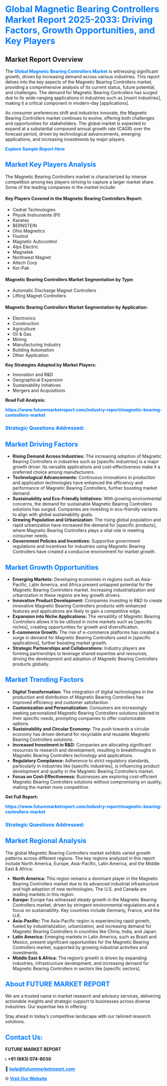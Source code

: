 <h1 style="color: #007BFF;">Global Magnetic Bearing Controllers Market Report 2025-2033: Driving Factors, Growth Opportunities, and Key Players</h1>

<section id="overview">
<h2>Market Report Overview</h2>
<p>The <a href="https://www.futuremarketreport.com/industry-report/magnetic-bearing-controllers-market" style="color: #007BFF; text-decoration: none;"><strong>Global Magnetic Bearing Controllers Market</strong></a> is witnessing significant growth, driven by increasing demand across various industries. This report delves into the key aspects of the Magnetic Bearing Controllers market, providing a comprehensive analysis of its current status, future potential, and challenges. The demand for Magnetic Bearing Controllers has surged due to its wide-ranging applications in industries such as [insert industries], making it a critical component in modern-day [applications].</p>
<p>As consumer preferences shift and industries innovate, the Magnetic Bearing Controllers market continues to evolve, offering both challenges and opportunities for stakeholders. The global market is expected to expand at a substantial compound annual growth rate (CAGR) over the forecast period, driven by technological advancements, emerging applications, and increasing investments by major players.</p>
</section>

<section id="overview">
<p><a href="https://www.futuremarketreport.com/request-sample/reportId=33655" style="color: #007BFF; text-decoration: none;"><strong>Explore Sample Report Here</strong></a></p>
</section>

<section id="key-players">
<h2 style="color: #007BFF;">Market Key Players Analysis</h2>
<p>The Magnetic Bearing Controllers market is characterized by intense competition among key players striving to capture a larger market share. Some of the leading companies in the market include:</p>
<h4>Key Players Covered in the Magnetic Bearing Controllers Report:</h4>
<ul><li>Cedrat Technologies</li><li>Physik Instrumente (PI)</li><li>Kanetec</li><li>BERNSTEIN</li><li>Ohio Magnetics</li><li>Fluxtrol</li><li>Magnetic Autocontrol</li><li>Alps Electric</li><li>Magnetek</li><li>Northwest Magnet</li><li>Altech Corp</li><li>Kor-Pak</li></ul>
<h4>Magnetic Bearing Controllers Market Segmentation by Type:</h4>
<ul><li>Automatic Discharge Magnet Controllers</li><li>Lifting Magnet Controllers</li></ul>

<h4>Magnetic Bearing Controllers Market Segmentation by Application:</h4>
<ul><li>Electronics</li><li>Construction</li><li>Agriculture</li><li>Oil &amp; Gas</li><li>Mining</li><li>Manufacturing Industry</li><li>Building Automation</li><li>Other Application</li></ul>
<p><strong>Key Strategies Adopted by Market Players:</strong></p>
<ul>
<li>Innovation and R&D</li>
<li>Geographical Expansion</li>
<li>Sustainability Initiatives</li>
<li>Mergers and Acquisitions</li>
</ul>
</section>

<section>
<p><strong>Read Full Analysis: </strong></p><a href="https://www.futuremarketreport.com/industry-report/magnetic-bearing-controllers-market" style="color: #007BFF; text-decoration: none;"><strong>https://www.futuremarketreport.com/industry-report/magnetic-bearing-controllers-market</strong></a>
<h3 style="color: #007BFF;">Strategic Questions Addressed:</h3>
</section>

<section id="driving-factors">
<h2 style="color: #007BFF;">Market Driving Factors</h2>
<ul>
<li><strong>Rising Demand Across Industries:</strong> The increasing adoption of Magnetic Bearing Controllers in industries such as [specific industries] is a major growth driver. Its versatile applications and cost-effectiveness make it a preferred choice among manufacturers.</li>
<li><strong>Technological Advancements:</strong> Continuous innovations in production and application technologies have enhanced the efficiency and performance of Magnetic Bearing Controllers, further boosting market demand.</li>
<li><strong>Sustainability and Eco-Friendly Initiatives:</strong> With growing environmental concerns, the demand for sustainable Magnetic Bearing Controllers solutions has surged. Companies are investing in eco-friendly variants to align with global sustainability goals.</li>
<li><strong>Growing Population and Urbanization:</strong> The rising global population and rapid urbanization have increased the demand for [specific products], where Magnetic Bearing Controllers plays a vital role in meeting consumer needs.</li>
<li><strong>Government Policies and Incentives:</strong> Supportive government regulations and incentives for industries using Magnetic Bearing Controllers have created a conducive environment for market growth.</li>
</ul>
</section>

<section id="growth-opportunities">
<h2 style="color: #007BFF;">Market Growth Opportunities</h2>
<ul>
<li><strong>Emerging Markets:</strong> Developing economies in regions such as Asia-Pacific, Latin America, and Africa present untapped potential for the Magnetic Bearing Controllers market. Increasing industrialization and urbanization in these regions are key growth drivers.</li>
<li><strong>Innovative Product Development:</strong> Companies investing in R&D to create innovative Magnetic Bearing Controllers products with enhanced features and applications are likely to gain a competitive edge.</li>
<li><strong>Expansion into Niche Applications:</strong> The versatility of Magnetic Bearing Controllers allows it to be utilized in niche markets such as [specific niches], creating opportunities for growth and diversification.</li>
<li><strong>E-commerce Growth:</strong> The rise of e-commerce platforms has created a surge in demand for Magnetic Bearing Controllers used in [specific applications], further boosting market growth.</li>
<li><strong>Strategic Partnerships and Collaborations:</strong> Industry players are forming partnerships to leverage shared expertise and resources, driving the development and adoption of Magnetic Bearing Controllers products globally.</li>
</ul>
</section>

<section id="trending-factors">
<h2 style="color: #007BFF;">Market Trending Factors</h2>
<ul>
<li><strong>Digital Transformation:</strong> The integration of digital technologies in the production and distribution of Magnetic Bearing Controllers has improved efficiency and customer satisfaction.</li>
<li><strong>Customization and Personalization:</strong> Consumers are increasingly seeking personalized Magnetic Bearing Controllers solutions tailored to their specific needs, prompting companies to offer customizable options.</li>
<li><strong>Sustainability and Circular Economy:</strong> The push towards a circular economy has driven demand for recyclable and reusable Magnetic Bearing Controllers solutions.</li>
<li><strong>Increased Investment in R&D:</strong> Companies are allocating significant resources to research and development, resulting in breakthroughs in Magnetic Bearing Controllers technology and applications.</li>
<li><strong>Regulatory Compliance:</strong> Adherence to strict regulatory standards, particularly in industries like [specific industries], is influencing product development and quality in the Magnetic Bearing Controllers market.</li>
<li><strong>Focus on Cost-Effectiveness:</strong> Businesses are exploring cost-efficient Magnetic Bearing Controllers solutions without compromising on quality, making the market more competitive.</li>
</ul>
</section>

<section>
<p><strong>Get Full Report: </strong></p><a href="https://www.futuremarketreport.com/industry-report/magnetic-bearing-controllers-market" style="color: #007BFF; text-decoration: none;"><strong>https://www.futuremarketreport.com/industry-report/magnetic-bearing-controllers-market</strong></a>
<h3 style="color: #007BFF;">Strategic Questions Addressed:</h3>
</section>


<section id="regional-analysis">
<h2 style="color: #007BFF;">Market Regional Analysis</h2>
<p>The global Magnetic Bearing Controllers market exhibits varied growth patterns across different regions. The key regions analyzed in this report include North America, Europe, Asia-Pacific, Latin America, and the Middle East & Africa:</p>
<ul>
<li><strong>North America:</strong> This region remains a dominant player in the Magnetic Bearing Controllers market due to its advanced industrial infrastructure and high adoption of new technologies. The U.S. and Canada are leading markets in this region.</li>
<li><strong>Europe:</strong> Europe has witnessed steady growth in the Magnetic Bearing Controllers market, driven by stringent environmental regulations and a focus on sustainability. Key countries include Germany, France, and the U.K.</li>
<li><strong>Asia-Pacific:</strong> The Asia-Pacific region is experiencing rapid growth, fueled by industrialization, urbanization, and increasing demand for Magnetic Bearing Controllers in countries like China, India, and Japan.</li>
<li><strong>Latin America:</strong> Emerging markets in Latin America, such as Brazil and Mexico, present significant opportunities for the Magnetic Bearing Controllers market, supported by growing industrial activities and investments.</li>
<li><strong>Middle East & Africa:</strong> The region’s growth is driven by expanding industries, infrastructure development, and increasing demand for Magnetic Bearing Controllers in sectors like [specific sectors].</li>
</ul>
</section>

<footer>
<h2 style="color: #007BFF;">About FUTURE MARKET REPORT</h2>
<p>We are a trusted name in market research and advisory services, delivering actionable insights and strategic support to businesses across diverse industries. Our expertise lies in offering:</p>

<p>Stay ahead in today’s competitive landscape with our tailored research solutions.</p>

<h2 style="color: #007BFF;">Contact Us:</h2>
<p><strong>FUTURE MARKET REPORT</strong></p>
<p>📞 <strong>+91 (883) 074-8030</strong></p>
<p>📧 <strong><a href="mailto:help@futuremarketreport.com" style="color: #007BFF;">help@futuremarketreport.com</a></strong></p>
<p>🌐 <strong><a href="https://www.futuremarketreport.com/" style="color: #007BFF;">Visit Our Website</a></strong></p>
</footer>